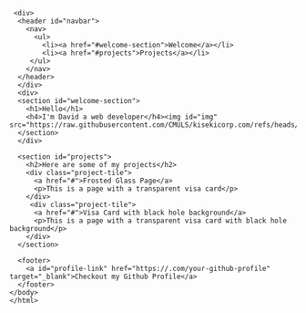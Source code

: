 <!DOCTYPE html> 
<html>
<head>
  <title>CMulz Portfolio</title> 
  <link href="style.css">
  <style>
    #welcome section {
      height: 100vh;
    } 
    #navbar {
      position: fixed;
      top: 0;
      left: 0;
      width: 100%;
      background-color: black ;
    }  

    @media (max-width: 650px) {
      body {
        background-color: #023020;
      }
      h1 {
        color: white;
      } 
      h4 {
        color: red;
        text-align: centre;
      }
    } 
          #img {
            width: 200px;
            height: 200px;
            object-fit: cover;
            border-radius: 50%;
            display: block;
            margin: 20px auto;
        }
  </style>
</head>
<body>
    
     <div>
      <header id="navbar">
        <nav>
          <ul>
            <li><a href="#welcome-section">Welcome</a></li>
            <li><a href="#projects">Projects</a></li>
         </ul>
        </nav>
      </header> 
      </div>
      <div>
      <section id="welcome-section">
        <h1>Hello</h1>
        <h4>I'm David a web developer</h4><img id="img" src="https://raw.githubusercontent.com/CMULS/kisekicorp.com/refs/heads/main/IMG_20210418_193526%20(2).jpg"/>
      </section>
      </div>
      
      <section id="projects">
        <h2>Here are some of my projects</h2>
        <div class="project-tile">
          <a href="#">Frosted Glass Page</a>
          <p>This is a page with a transparent visa card</p>
        </div>
         <div class="project-tile">
          <a href="#">Visa Card with black hole background</a>
          <p>This is a page with a transparent visa card with black hole background</p>
        </div>
      </section>

      <footer>
        <a id="profile-link" href="https://.com/your-github-profile" target="_blank">Checkout my Github Profile</a>
      </footer>
    </body>
    </html>
